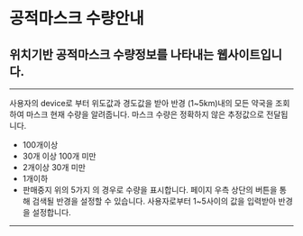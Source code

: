 공적마스크 수량안내
================
위치기반 공적마스크 수량정보를 나타내는 웹사이트입니다.
----------------
* * *
사용자의 device로 부터 위도값과 경도값을 받아 반경 (1~5km)내의 모든 약국을 조회하여 마스크 현재 수량을 알려줍니다.
마스크 수량은 정확하지 않은 추정값으로 전달됩니다.
+ 100개이상
+ 30개 이상 100개 미만
+ 2개이상 30개 미만
+ 1개이하
+ 판매중지
위의 5가지 의 경우로 수량을 표시합니다.
페이지 우측 상단의 버튼을 통해 검색될 반경을 설정할 수 있습니다.
사용자로부터 1~5사이의 값을 입력받아 반경을 설정합니다.
* * *
